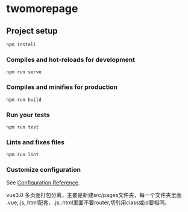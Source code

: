 # twomorepage

## Project setup
```
npm install
```

### Compiles and hot-reloads for development
```
npm run serve
```

### Compiles and minifies for production
```
npm run build
```

### Run your tests
```
npm run test
```

### Lints and fixes files
```
npm run lint
```

### Customize configuration
See [Configuration Reference](https://cli.vuejs.org/config/).


vue3.0 多页面打包分离，主要是新建src/pages文件夹，每一个文件夹里面 .vue,.js,.html配套，.js,.html里面不要router,切引用class或id要相同。
